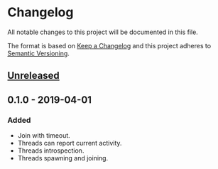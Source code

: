 # Changelog
All notable changes to this project will be documented in this file.

The format is based on [Keep a Changelog](http://keepachangelog.com/en/1.0.0/)
and this project adheres to [Semantic Versioning](http://semver.org/spec/v2.0.0.html).

## [Unreleased]

## 0.1.0 - 2019-04-01
### Added
- Join with timeout.
- Threads can report current activity.
- Threads introspection.
- Threads spawning and joining.


[Unreleased]: https://github.com/stefano-pogliani/humthreads/compare/v0.1.0...HEAD
